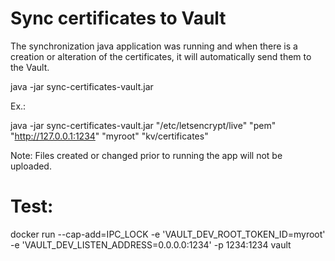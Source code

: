 # Sync certificates to Vault

The synchronization java application was running and when there is a creation or alteration of the certificates, it will automatically send them to the Vault.

java -jar sync-certificates-vault.jar <certificates-path> <certificates-extension> <vault-address> <vault-token>  <vault-path>

Ex.:

java -jar sync-certificates-vault.jar "/etc/letsencrypt/live" "pem" "http://127.0.0.1:1234" "myroot" "kv/certificates"

Note: Files created or changed prior to running the app will not be uploaded.

# Test:

docker run --cap-add=IPC_LOCK -e 'VAULT_DEV_ROOT_TOKEN_ID=myroot' -e 'VAULT_DEV_LISTEN_ADDRESS=0.0.0.0:1234' -p 1234:1234 vault


